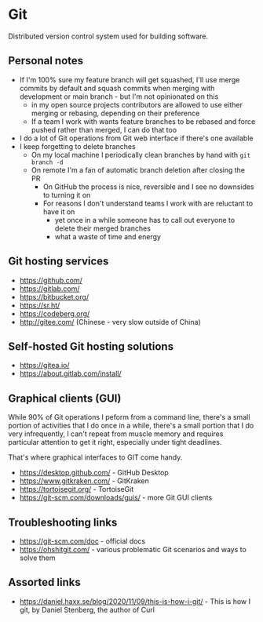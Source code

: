# Git

Distributed version control system used for building software.

## Personal notes

- If I'm 100% sure my feature branch will get squashed, I'll use merge commits by default and squash commits when merging with development or main branch - but I'm not opinionated on this
  - in my open source projects contributors are allowed to use either merging or rebasing, depending on their preference
  - If a team I work with wants feature branches to be rebased and force pushed rather than merged, I can do that too
- I do a lot of Git operations from Git web interface if there's one available
- I keep forgetting to delete branches
  - On my local machine I periodically clean branches by hand with `git branch -d`
  - On remote I'm a fan of automatic branch deletion after closing the PR
    - On GitHub the process is nice, reversible and I see no downsides to turning it on
    - For reasons I don't understand teams I work with are reluctant to have it on
      - yet once in a while someone has to call out everyone to delete their merged branches
      - what a waste of time and energy

## Git hosting services

- https://github.com/
- https://gitlab.com/
- https://bitbucket.org/
- https://sr.ht/
- https://codeberg.org/
- http://gitee.com/ (Chinese - very slow outside of China)

## Self-hosted Git hosting solutions

- https://gitea.io/
- https://about.gitlab.com/install/

## Graphical clients (GUI)

While 90% of Git operations I peform from a command line, there's a small portion of activities that I do once in a while, there's a small portion that I do very infrequently, I can't repeat from muscle memory and requires particular attention to get it right, especially under tight deadlines.

That's where graphical interfaces to GIT come handy.

- https://desktop.github.com/ - GitHub Desktop
- https://www.gitkraken.com/ - GitKraken
- https://tortoisegit.org/ - TortoiseGit
- https://git-scm.com/downloads/guis/ - more Git GUI clients

## Troubleshooting links

- https://git-scm.com/doc - official docs
- https://ohshitgit.com/ - various problematic Git scenarios and ways to solve them

## Assorted links

- https://daniel.haxx.se/blog/2020/11/09/this-is-how-i-git/ - This is how I git, by Daniel Stenberg, the author of Curl
